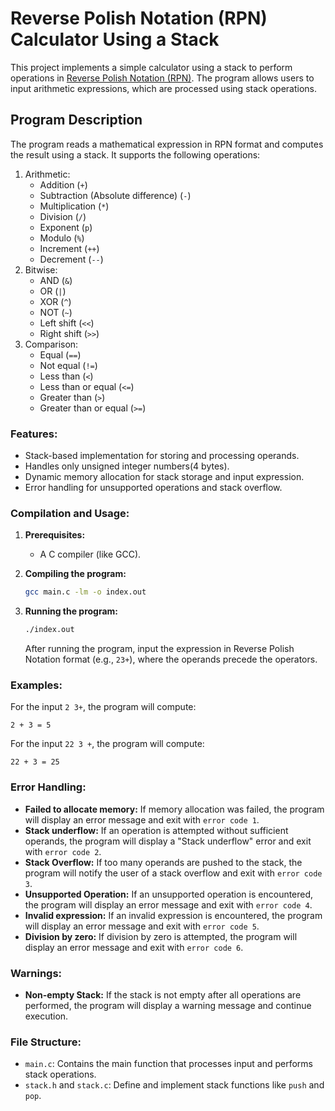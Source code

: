 # Reverse Polish Notation (RPN) Calculator Using a Stack

This project implements a simple calculator using a stack to perform operations in [Reverse Polish Notation (RPN)](https://en.wikipedia.org/wiki/Reverse_Polish_notation). The program allows users to input arithmetic expressions, which are processed using stack operations.

## Program Description

The program reads a mathematical expression in RPN format and computes the result using a stack. It supports the following operations:
1. Arithmetic:
   - Addition (`+`)
   - Subtraction (Absolute difference) (`-`)
   - Multiplication (`*`)
   - Division (`/`)
   - Exponent (`p`)
   - Modulo (`%`)
   - Increment (`++`)
   - Decrement (`--`)
2. Bitwise:
   - AND (`&`)
   - OR (`|`)
   - XOR (`^`)
   - NOT (`~`)
   - Left shift (`<<`)
   - Right shift (`>>`)
3. Comparison:
   - Equal (`==`)
   - Not equal (`!=`)
   - Less than (`<`)
   - Less than or equal (`<=`)
   - Greater than (`>`)
   - Greater than or equal (`>=`)

### Features:
- Stack-based implementation for storing and processing operands.
- Handles only unsigned integer numbers(4 bytes).
- Dynamic memory allocation for stack storage and input expression.
- Error handling for unsupported operations and stack overflow.

### Compilation and Usage:
1. **Prerequisites:**
   - A C compiler (like GCC).
   
2. **Compiling the program:**
   ```bash
   gcc main.c -lm -o index.out
   ```

3. **Running the program:**
   ```bash
   ./index.out
   ```
   After running the program, input the expression in Reverse Polish Notation format (e.g., `23+`), where the operands precede the operators.

### Examples:
For the input `2 3+`, the program will compute:
```
2 + 3 = 5
```

For the input `22 3 +`, the program will compute:
```
22 + 3 = 25
```

### Error Handling:
- **Failed to allocate memory:** If memory allocation was failed, the program will display an error message and exit with `error code 1`.
- **Stack underflow:** If an operation is attempted without sufficient operands, the program will display a "Stack underflow" error and exit with `error code 2`.
- **Stack Overflow:** If too many operands are pushed to the stack, the program will notify the user of a stack overflow and exit with `error code 3`.
- **Unsupported Operation:** If an unsupported operation is encountered, the program will display an error message and exit with `error code 4`.
- **Invalid expression:** If an invalid expression is encountered, the program will display an error message and exit with `error code 5`.
- **Division by zero:** If division by zero is attempted, the program will display an error message and exit with `error code 6`.

### Warnings:
- **Non-empty Stack:** If the stack is not empty after all operations are performed, the program will display a warning message and continue execution.

### File Structure:
- `main.c`: Contains the main function that processes input and performs stack operations.
- `stack.h` and `stack.c`: Define and implement stack functions like `push` and `pop`.
